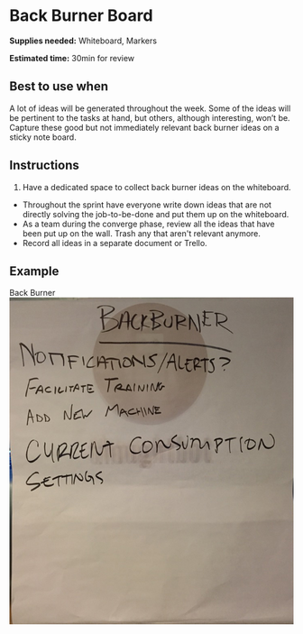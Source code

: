 # Back Burner Board

**Supplies needed:** Whiteboard, Markers

**Estimated time:** 30min for review

## Best to use when

A lot of ideas will be generated throughout the week. Some of the ideas
will be pertinent to the tasks at hand, but others, although interesting, won’t
be. Capture these good but not immediately relevant back burner ideas on a
sticky note board.

## Instructions

1. Have a dedicated space to collect back burner ideas on the whiteboard.
* Throughout the sprint have everyone write down ideas that are not directly
solving the job-to-be-done
and put them up on the whiteboard.
* As a team during the converge phase,
review all the ideas that have been put
up on the wall.
Trash any that aren't relevant anymore.
* Record all ideas in a separate document or Trello.

## Example

Back Burner
![](exercises-images/back-burner.jpg)
